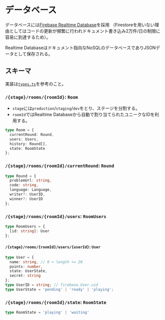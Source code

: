 # データベース

データベースには[Firebase Realtime Database](https://firebase.google.com/docs/database?hl=ja)を採用
（Firestoreを用いない理由としてはコードの更新が頻繁に行われドキュメント書き込み2万件/日の制限に容易に到達するため）。

Realtime Databaseはドキュメント指向なNoSQLのデータベースでありJSONデータとして保存される。

## スキーマ

実装は[`types.ts`](../hosting/src/types/types.ts)を参考のこと。

### `/{stage}/rooms/{roomId}`: `Room`

- `stage`には`production`/`staging`/`dev`をとり、ステージを分割する。
- `roomId`ではRealtime Databaseから自動で割り当てられたユニークなIDを利用する。

```typescript
type Room = {
  currentRound: Round,
  users: Users,
  history: Round[],
  state: RoomState
};
```

### `/{stage}/rooms/{roomId}/currentRound`: `Round`

```typescript
type Round = {
  problemUrl: string,
  code: string,
  language: Language,
  writer?: UserID,
  winner?: UserID
};
```

### `/{stage}/rooms/{roomId}/users`: `RoomUsers`

```typescript
type RoomUsers = {
  [id: string]: User
};
```

#### `/{stage}/rooms/{roomId}/users/{userId}`: `User`

```typescript
type User = {
  name: string, // 0 < length <= 20
  points: number,
  state: UserState,
  secret: string
};
type UserID = string; // firebase.User.uid
type UserState = 'pending' | 'ready' | 'playing';
```

### `/{stage}/rooms/{roomId}/state`: `RoomState`

```typescript
type RoomState = 'playing' | 'waiting'
```
